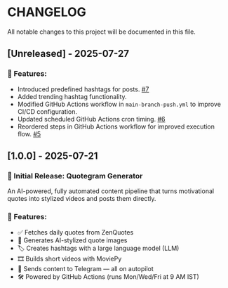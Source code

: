 # CHANGELOG

All notable changes to this project will be documented in this file.

## [Unreleased] - 2025-07-27

### 🔧 Features:
- Introduced predefined hashtags for posts. [#7](https://github.com/sanjay-rb/feature/pre-defined-hashtag)
- Added trending hashtag functionality.
- Modified GitHub Actions workflow in `main-branch-push.yml` to improve CI/CD configuration.
- Updated scheduled GitHub Actions cron timing. [#6](https://github.com/sanjay-rb/feature/update-cron)
- Reordered steps in GitHub Actions workflow for improved execution flow. [#5](https://github.com/sanjay-rb/feature/reorder-workflow)


## [1.0.0] - 2025-07-21
### 🚀 Initial Release: Quotegram Generator

An AI-powered, fully automated content pipeline that turns motivational quotes into stylized videos and posts them directly.

### 🔧 Features:
- ✅ Fetches daily quotes from ZenQuotes
- 🎨 Generates AI-stylized quote images
- 🏷️ Creates hashtags with a large language model (LLM)
- 🎞️ Builds short videos with MoviePy
- 📲 Sends content to Telegram — all on autopilot
- 🛠️ Powered by GitHub Actions (runs Mon/Wed/Fri at 9 AM IST)